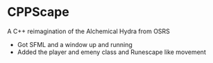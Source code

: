 # CPPScape
A C++ reimagination of the Alchemical Hydra from OSRS

* Got SFML and a window up and running
* Added the player and emeny class and Runescape like movement
